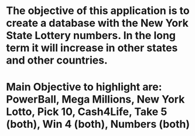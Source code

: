# The objective of this application is to create a database with the New York State Lottery numbers. In the long term it will increase in other states and other countries.

# Main Objective to highlight are: PowerBall, Mega Millions, New York Lotto, Pick 10, Cash4Life, Take 5 (both), Win 4 (both), Numbers (both)

